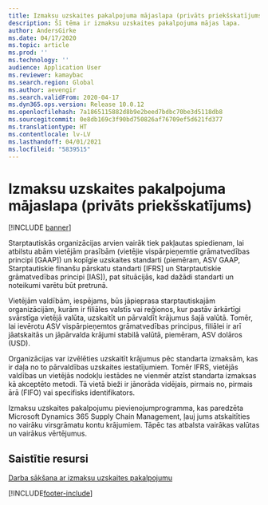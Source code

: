 ```yaml
---
title: Izmaksu uzskaites pakalpojuma mājaslapa (privāts priekšskatījums)
description: Šī tēma ir izmaksu uzskaites pakalpojuma mājas lapa.
author: AndersGirke
ms.date: 04/17/2020
ms.topic: article
ms.prod: ''
ms.technology: ''
audience: Application User
ms.reviewer: kamaybac
ms.search.region: Global
ms.author: aevengir
ms.search.validFrom: 2020-04-17
ms.dyn365.ops.version: Release 10.0.12
ms.openlocfilehash: 7a1865115882d8b9e2beed7bdbc70be3d5118db8
ms.sourcegitcommit: 0e8db169c3f90bd750826af76709ef5d621fd377
ms.translationtype: HT
ms.contentlocale: lv-LV
ms.lasthandoff: 04/01/2021
ms.locfileid: "5839515"
---
```

# <a name="cost-accounting-service-home-page-private-preview"></a>Izmaksu uzskaites pakalpojuma mājaslapa (privāts priekšskatījums)

[!INCLUDE [banner](../includes/banner.md)]

Starptautiskās organizācijas arvien vairāk tiek pakļautas spiedienam, lai atbilstu abām vietējām prasībām (vietējie vispārpieņemtie grāmatvedības principi \[GAAP\]) un kopīgie uzskaites standarti (piemēram, ASV GAAP, Starptautiskie finanšu pārskatu standarti \[IFRS\] un Starptautiskie grāmatvedības principi \[IAS\]), pat situācijās, kad dažādi standarti un noteikumi varētu būt pretrunā.

Vietējām valdībām, iespējams, būs jāpieprasa starptautiskajām organizācijām, kurām ir filiāles valstīs vai reģionos, kur pastāv ārkārtīgi svārstīga vietējā valūta, uzskaitīt un pārvaldīt krājumus šajā valūtā. Tomēr, lai ievērotu ASV vispārpieņemtos grāmatvedības principus, filiālei ir arī jāatskaitās un jāpārvalda krājumi stabilā valūtā, piemēram, ASV dolāros (USD).

Organizācijas var izvēlēties uzskaitīt krājumus pēc standarta izmaksām, kas ir daļa no to pārvaldības uzskaites iestatījumiem. Tomēr IFRS, vietējās valdības un vietējās nodokļu iestādes ne vienmēr atzīst standarta izmaksas kā akceptēto metodi. Tā vietā bieži ir jānorāda vidējais, pirmais no, pirmais ārā (FIFO) vai specifisks identifikators.

Izmaksu uzskaites pakalpojumu pievienojumprogramma, kas paredzēta Microsoft Dynamics 365 Supply Chain Management, ļauj jums atskaitīties no vairāku virsgrāmatu kontu krājumiem. Tāpēc tas atbalsta vairākas valūtas un vairākus vērtējumus.

## <a name="related-resources"></a>Saistītie resursi

[Darba sākšana ar izmaksu uzskaites pakalpojumu](cost-accounting-service-get-started.md)


[!INCLUDE[footer-include](../../includes/footer-banner.md)]
